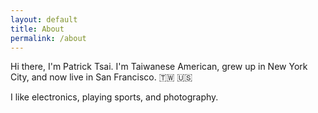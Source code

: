 ```yaml
---
layout: default
title: About
permalink: /about
---
```


Hi there, I'm Patrick Tsai. I'm Taiwanese American, grew up in New York City, and now live in San Francisco. 🇹🇼 🇺🇸

I like electronics, playing sports, and photography.
